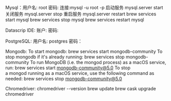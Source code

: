 Mysql：用户名: root
              密码: 
              连接:mysql -u root -p
		启动服务
		mysql.server start
		关闭服务
		mysql.server stop
		重启服务
		mysql.server restart
		brew services start mysql
		brew services stop mysql
		brew services restart mysql


Datascrip IDE: 账户:
			    密码:

PostgreSQL: 
	        用户名: postgres
	        密码：  
 
Mongodb:
		To start mongodb:
		brew services start mongodb-community
		To stop mongodb if it's already running:
		brew services stop mongodb-community
    To run MongoDB (i.e. the mongod process) as a macOS service, run:
    brew services start mongodb-community@5.0
    To stop a mongod running as a macOS service, use the following command as needed:
    brew services stop mongodb-community@5.0

Chromedriver:
chromedriver --version
brew update
brew cask upgrade chromedriver
